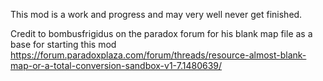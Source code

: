 This mod is a work and progress and may very well never get finished. 

Credit to bombusfrigidus on the paradox forum for his blank map file as a base for starting this mod
https://forum.paradoxplaza.com/forum/threads/resource-almost-blank-map-or-a-total-conversion-sandbox-v1-7.1480639/